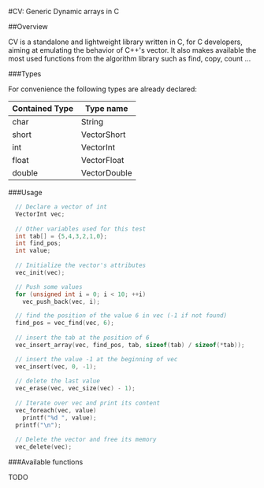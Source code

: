 #CV: Generic Dynamic arrays in C

##<a name="overview"></a>Overview

CV is a standalone and lightweight library written in C, for C developers, aiming at emulating the behavior of C++'s vector.
It also makes available the most used functions from the algorithm library such as find, copy, count ...

###Types

For convenience the following types are already declared:

| Contained Type  | Type name     |
|-----------------|---------------|
| char            | String        |
| short           | VectorShort   |
| int             | VectorInt     |
| float           | VectorFloat   |
| double          | VectorDouble  |

###Usage

```c
  // Declare a vector of int
  VectorInt vec;
  
  // Other variables used for this test
  int tab[] = {5,4,3,2,1,0};
  int find_pos;
  int value;
  
  // Initialize the vector's attributes
  vec_init(vec);

  // Push some values
  for (unsigned int i = 0; i < 10; ++i)
    vec_push_back(vec, i);

  // find the position of the value 6 in vec (-1 if not found)
  find_pos = vec_find(vec, 6);
  
  // insert the tab at the position of 6
  vec_insert_array(vec, find_pos, tab, sizeof(tab) / sizeof(*tab));

  // insert the value -1 at the beginning of vec
  vec_insert(vec, 0, -1);
  
  // delete the last value
  vec_erase(vec, vec_size(vec) - 1);
  
  // Iterate over vec and print its content
  vec_foreach(vec, value)
    printf("%d ", value);
  printf("\n");
  
  // Delete the vector and free its memory
  vec_delete(vec);
```

###Available functions

TODO
